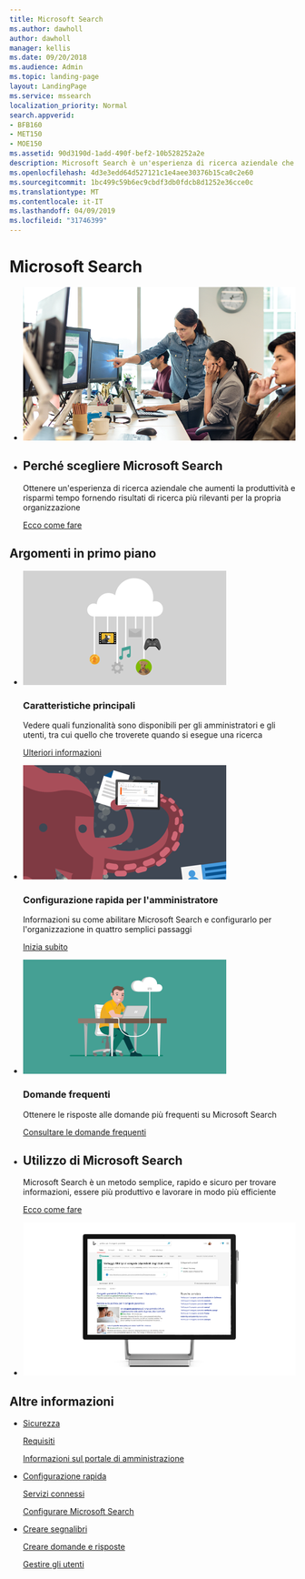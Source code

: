 ```yaml
---
title: Microsoft Search
ms.author: dawholl
author: dawholl
manager: kellis
ms.date: 09/20/2018
ms.audience: Admin
ms.topic: landing-page
layout: LandingPage
ms.service: mssearch
localization_priority: Normal
search.appverid:
- BFB160
- MET150
- MOE150
ms.assetid: 90d3190d-1add-490f-bef2-10b528252a2e
description: Microsoft Search è un'esperienza di ricerca aziendale che aumenta la produttività e consente di risparmiare tempo fornendo risultati di ricerca più rilevanti per la propria organizzazione.
ms.openlocfilehash: 4d3e3edd64d527121c1e4aee30376b15ca0c2e60
ms.sourcegitcommit: 1bc499c59b6ec9cbdf3db0fdcb8d1252e36cce0c
ms.translationtype: MT
ms.contentlocale: it-IT
ms.lasthandoff: 04/09/2019
ms.locfileid: "31746399"
---
```

# <a name="microsoft-search"></a>Microsoft Search

<ul class="panelContent cardsW cols cols2">
    <li>
        <div class="cardSize">
            <div class="cardPadding">
                <div class="card">
                    <div class="cardImageOuter">
                        <div class="cardImage">
                            <img src="media/a40fcb56-f0f9-4924-ae36-eb0a370665e3.png" alt="People in an office, one pointing at something on a screen." />
                        </div>
                    </div>
                    <div class="cardText">
                    </div>
                </div>
            </div>
        </div>
    </li>
    <li>
        <div class="cardSize">
            <div class="cardPadding">
                <div class="card">
                    <div class="cardText">
                        <h2>Perché scegliere Microsoft Search</h2>
                        <p>Ottenere un'esperienza di ricerca aziendale che aumenti la produttività e risparmi tempo fornendo risultati di ricerca più rilevanti per la propria organizzazione</p>
                        <p><a href="why-microsoft-search.md">Ecco come fare</a></p>
                    </div>
                </div>
            </div>
        </div>
    </li>
</ul>

<h2>Argomenti in primo piano</h2>

<ul class="panelContent cardsW">
    <li>
        <div class="cardSize">
            <div class="cardPadding">
                <div class="card">
                    <div class="cardImageOuter">
                        <div class="cardImage">
                            <img src="media/651172f9-f9b6-4fbe-89f3-8adf6450cd7f.png" alt="Features included in Microsoft Search" />
                        </div>
                    </div>
                    <div class="cardText">
                        <h3>Caratteristiche principali</h3>
                        <p>Vedere quali funzionalità sono disponibili per gli amministratori e gli utenti, tra cui quello che troverete quando si esegue una ricerca</p>
                        <p><a href="features.md">Ulteriori informazioni</a></p>
                    </div>
                </div>
            </div>
        </div>
    </li>
    <li>
        <div class="cardSize">
            <div class="cardPadding">
                <div class="card">
                    <div class="cardImageOuter">
                        <div class="cardImage">
                            <img src="media/60a078b4-166d-42f4-a3b9-91c04c9001f0.png" alt="Quick for admins to set up and configure" />
                        </div>
                    </div>
                    <div class="cardText">
                        <h3>Configurazione rapida per l'amministratore</h3>
                        <p>Informazioni su come abilitare Microsoft Search e configurarlo per l'organizzazione in quattro semplici passaggi</p>
                        <p><a href="quick-set-up.md">Inizia subito</a></p>
                    </div>
                </div>
            </div>
        </div>
    </li>
    <li>
        <div class="cardSize">
            <div class="cardPadding">
                <div class="card">
                    <div class="cardImageOuter">
                        <div class="cardImage">
                            <img src="media/d696a83a-6322-477a-befd-4ad102b8204d.png" alt="Frequently asked questions about Microsoft Search" />
                        </div>
                    </div>
                    <div class="cardText">
                        <h3>Domande frequenti</h3>
                        <p>Ottenere le risposte alle domande più frequenti su Microsoft Search</p>
                        <p><a href="faqs.md">Consultare le domande frequenti</a></p>
                    </div>
                </div>
            </div>
        </div>
    </li>
</ul>

<ul class="panelContent cardsW cols cols2">
    <li>
        <div class="cardSize">
            <div class="cardPadding">
                <div class="card">
                    <div class="cardText">
                        <h2>Utilizzo di Microsoft Search</h2>
                        <p>Microsoft Search è un metodo semplice, rapido e sicuro per trovare informazioni, essere più produttivo e lavorare in modo più efficiente</p>
                        <p><a href="use/about-microsoft-search.md">Ecco come fare</a></p>
                    </div>
                </div>
            </div>
        </div>
    </li>
    <li>
        <div class="cardSize">
            <div class="cardPadding">
                <div class="card">
                    <div class="cardImageOuter">
                        <div class="cardImage">
                            <img src="media/c8456838-c6db-41f7-9e84-eebfd9c5b0b8.png" alt="How work results appear on Bing" />
                        </div>
                    </div>
                    <div class="cardText">
                    </div>
                </div>
            </div>
        </div>
    </li>
</ul>

<h2>Altre informazioni</h2>
<ul class="panelContent cardsW">
    <li>
        <div class="cardSize">
            <div class="cardPadding">
                <div class="card">
                    <div class="cardText">
                        <p><a href="security.md">Sicurezza</a></p>
                        <p><a href="requirements.md">Requisiti</a></p>  
                        <p><a href="about-the-admin-portal.md">Informazioni sul portale di amministrazione</a></p>
                    </div>
                </div>
            </div>
        </div>
    </li>
    <li>
        <div class="cardSize">
            <div class="cardPadding">
                <div class="card">
                    <div class="cardText">
                        <p><a href="quick-set-up.md">Configurazione rapida</a></p>
                        <p><a href="connected-services.md">Servizi connessi</a></p>
                        <p><a href="set-up-microsoft-search.md">Configurare Microsoft Search</a></p>
                    </div>
                </div>
            </div>
        </div>
    </li>
    <li>
        <div class="cardSize">
            <div class="cardPadding">
                <div class="card">
                    <div class="cardText">
                        <p><a href="create-bookmarks.md">Creare segnalibri</a></p>
                        <p><a href="create-qas.md">Creare domande e risposte</a></p>
                        <p><a href="add-users.md">Gestire gli utenti</a></p>
                    </div>
                </div>
            </div>
        </div>
    </li>
</ul>  